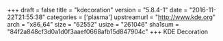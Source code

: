 +++
draft = false
title = "kdecoration"
version = "5.8.4-1"
date = "2016-11-22T21:55:38"
categories = ['plasma']
upstreamurl = "http://www.kde.org"
arch = "x86_64"
size = "62552"
usize = "261046"
sha1sum = "84f2a848cf3d0a1d0f3aaef0668afb15d847904c"
+++
KDE Decoration